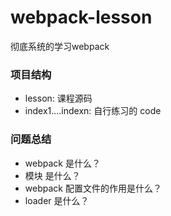 # webpack-lesson
彻底系统的学习webpack

### 项目结构
- lesson: 课程源码
- index1....indexn: 自行练习的 code

### 问题总结
- webpack 是什么？
- 模块 是什么？
- webpack 配置文件的作用是什么？
- loader 是什么？

